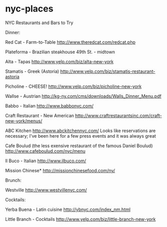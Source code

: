 nyc-places
==========

NYC Restaurants and Bars to Try

Dinner:

Red Cat - Farm-to-Table 
http://www.theredcat.com/redcat.php

Plateforma - Brazilian steakhouse 
49th St. - midtown

Alta - Tapas
http://www.yelp.com/biz/alta-new-york

Stamatis - Greek (Astoria)
http://www.yelp.com/biz/stamatis-restaurant-astoria

Picholine - CHEESE! 
http://www.yelp.com/biz/picholine-new-york

Wallse - Austrian
http://kg-ny.com/cms/downloads/Walls_Dinner_Menu.pdf

Babbo - Italian 
http://www.babbonyc.com/

Craft Restaurant - New American
http://www.craftrestaurantsinc.com/craft-new-york/menus/

ABC Kitchen
http://www.abckitchennyc.com/
Looks like reservations are necessary; I've been here for a few press events and it was always great

Cafe Boulud (the less exensive restaurant of the famous Daniel Boulud)
http://www.cafeboulud.com/nyc/menu

Il Buco - Italian
http://www.ilbuco.com/

Mission Chinese*
http://missionchinesefood.com/ny/


Brunch:

Westville 
http://www.westvillenyc.com/

Cocktails:

Yerba Buena - Latin cuisine 
http://ybnyc.com/index_nm.html

Little Branch - Cocktails
http://www.yelp.com/biz/little-branch-new-york


